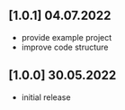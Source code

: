 ## [1.0.1] 04.07.2022

* provide example project
* improve code structure

## [1.0.0] 30.05.2022

* initial release
